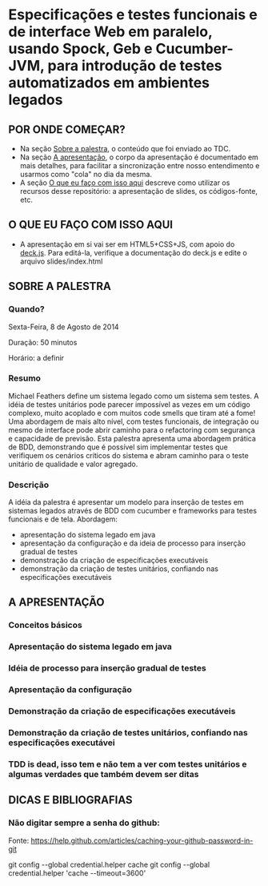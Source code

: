 # Especificações e testes funcionais e de interface Web em paralelo, usando Spock, Geb e Cucumber-JVM, para introdução de testes automatizados em ambientes legados

## POR ONDE COMEÇAR?

* Na seção [Sobre a palestra](#sobre-a-palestra), o conteúdo que foi enviado ao TDC. 
* Na seção [A apresentação](#a-apresentacao), o corpo da apresentação é documentado em mais detalhes, para facilitar a sincronização entre nosso entendimento e usarmos como "cola" no dia da mesma.
* A seção [O que eu faço com isso aqui](#o-que-eu-faco-com-isso-aqui) descreve como utilizar os recursos desse repositório: a apresentação de slides, os códigos-fonte, etc.

## O QUE EU FAÇO COM ISSO AQUI

* A apresentação em si vai ser em HTML5+CSS+JS, com apoio do [deck.js](http://imakewebthings.com/deck.js/). Para editá-la, verifique a documentação do deck.js e edite o arquivo slides/index.html

## SOBRE A PALESTRA

### Quando?

Sexta-Feira, 8 de Agosto de 2014

Duração: 50 minutos

Horário: a definir

### Resumo

Michael Feathers define um sistema legado como um sistema sem testes. A idéia de testes unitários pode parecer impossível as vezes em um código complexo, muito acoplado e com muitos code smells que tiram até a fome! Uma abordagem de mais alto nível, com testes funcionais, de integração ou mesmo de interface pode abrir caminho para o refactoring com segurança e capacidade de previsão. Esta palestra apresenta uma abordagem prática de BDD, demonstrando que é possível sim implementar testes que verifiquem os cenários críticos do sistema e abram caminho para o teste unitário de qualidade e valor agregado.

### Descrição

A idéia da palestra é apresentar um modelo para inserção de testes em sistemas legados através de BDD com cucumber e frameworks para testes funcionais e de tela. Abordagem:
* apresentação do sistema legado em java
* apresentação da configuração e da ideia de processo para inserção gradual de testes
* demonstração da criação de especificações executáveis
* demonstração da criação de testes unitários, confiando nas especificações executáveis

## A APRESENTAÇÃO

### Conceitos básicos
### Apresentação do sistema legado em java
### Idéia de processo para inserção gradual de testes
### Apresentação da configuração
### Demonstração da criação de especificações executáveis
### Demonstração da criação de testes unitários, confiando nas especificações executávei
### TDD is dead, isso tem e não tem a ver com testes unitários e algumas verdades que também devem ser ditas

## DICAS E BIBLIOGRAFIAS

### Não digitar sempre a senha do github:
Fonte: https://help.github.com/articles/caching-your-github-password-in-git

git config --global credential.helper cache
git config --global credential.helper 'cache --timeout=3600'
